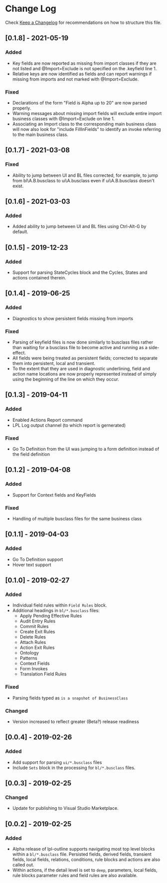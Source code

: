 # Change Log
Check [Keep a Changelog](http://keepachangelog.com/) for recommendations on how to structure this file.

## [0.1.8] - 2021-05-19
### Added
- Key fields are now reported as missing from import classes if they are not listed and @Import=Exclude is not specified on the .keyfield line 1.
- Relative keys are now identified as fields and can report warnings if missing from imports and not marked with @Import=Exclude.

### Fixed
- Declarations of the form "Field is Alpha up to 20" are now parsed properly.
- Warning messages about missing import fields will exclude entire import business classes with @Import=Exclude on line 1.
- Associating an Import class to the corresponding main business class will now also look for "include FillInFields" to identify an invoke referring to the main business class.

## [0.1.7] - 2021-03-08
### Fixed
- Ability to jump between UI and BL files corrected, for example, to jump from bl\A.B.busclass to ui\A.busclass even if ui\A.B.busclass doesn't exist.

## [0.1.6] - 2021-03-03
### Added
- Added ability to jump between UI and BL files using Ctrl-Alt-G by default.

## [0.1.5] - 2019-12-23
### Added
- Support for parsing StateCycles block and the Cycles, States and actions contained therein.

## [0.1.4] - 2019-06-25
### Added
- Diagnostics to show persistent fields missing from imports

### Fixed
- Parsing of keyfield files is now done similarly to busclass files rather than waiting for a busclass file to become active and running as a side-effect.
- All fields were being treated as persistent fields; corrected to separate them into persistent, local and transient.
- To the extent that they are used in diagnostic underlining, field and action name locations are now properly represented instead of simply using the beginning of the line on which they occur.

## [0.1.3] - 2019-04-11
### Added
- Enabled Actions Report command
- LPL Log output channel (to which report is gernerated)

### Fixed
- Go To Definition from the UI was jumping to a form definition instead of the field definition

## [0.1.2] - 2019-04-08
### Added
- Support for Context fields and KeyFields

### Fixed
- Handling of multiple busclass files for the same business class

## [0.1.1] - 2019-04-03
### Added
- Go To Definition support
- Hover text support

## [0.1.0] - 2019-02-27
### Added
- Individual field rules within `Field Rules` block.
- Additional headings in `bl/*.busclass` files:
    - Apply Pending Effective Rules
    - Audit Entry Rules
    - Commit Rules
    - Create Exit Rules
    - Delete Rules
    - Attach Rules
    - Action Exit Rules
    - Ontology
    - Patterns
    - Context Fields
    - Form Invokes
    - Translation Field Rules

### Fixed
- Parsing fields typed as `is a snapshot of BusinessClass` 

### Changed
- Version increased to reflect greater (Beta?) release readiness

## [0.0.4] - 2019-02-26
### Added
- Add support for parsing `ui/*.busclass` files
- Include `Sets` block in the processing for `bl/*.busclass` files.

## [0.0.3] - 2019-02-25
### Changed
- Update for publishing to Visual Studio Marketplace.

## [0.0.2] - 2019-02-25
### Added
- Alpha release of lpl-outline supports navigating most top level blocks within a `bl/*.busclass` file. Persisted fields, derived fields, transient fields, local fields, relations, conditions, rule blocks and actions are also called out.
- Within actions, if the detail level is set to `deep`, parameters, local fields, rule blocks parameter rules and field rules are also available.